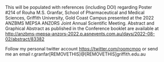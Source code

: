 This will be populated with references (including DOI) regarding Poster #214 of Rouha M.S. Granfar, School of Pharmaceutical and Medical Sciences, Griffith University, Gold Coast Campus presented at the 2022 ANZBMS MEPSA ANZORS Joint Annual Scientific Meeting. 
Abstract and Graphical Abstract as published in the Conference booklet are available at http://anzbms-mepsa-anzors-2022.p.asnevents.com.au/days/2022-08-02/abstract/83382

Follow my personal twitter account https://twitter.com/roomcmoo
or send me an email r.granfar[REMOVETHIS]@[REMOVETHIS]griffith.edu.au
